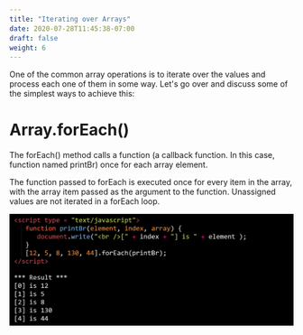 ```yaml
---
title: "Iterating over Arrays"
date: 2020-07-28T11:45:38-07:00
draft: false
weight: 6
---
```



One of the common array operations is to iterate over the values and process each one of them in some way. Let's go over and discuss some of the simplest ways to achieve this:


# Array.forEach()
The forEach() method calls a function (a callback function. In this case, function named printBr) once for each array element.

The function passed to forEach is executed once for every item in the array, with the array item passed as the argument to the function. Unassigned values are not iterated in a forEach loop.

![#Can't find image](../img/array_iterations/foreach.png)
